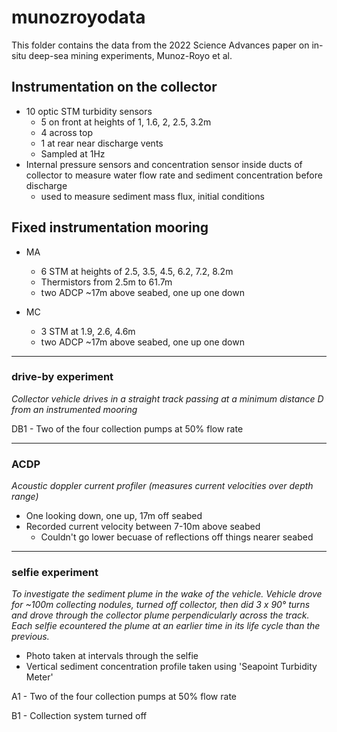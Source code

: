 # **munozroyodata**
This folder contains the data from the 2022 Science Advances paper on in-situ deep-sea mining experiments, Munoz-Royo et al.

## **Instrumentation on the collector**

- 10 optic STM turbidity sensors 
    - 5 on front at heights of 1, 1.6, 2, 2.5, 3.2m
    - 4 across top
    - 1 at rear near discharge vents
    - Sampled at 1Hz
- Internal pressure sensors and concentration sensor inside ducts of collector to measure water flow rate and sediment concentration before discharge 
    - used to measure sediment mass flux, initial conditions

## **Fixed instrumentation mooring**

- MA
    - 6 STM at heights of  2.5, 3.5, 4.5, 6.2, 7.2, 8.2m
    - Thermistors from 2.5m to 61.7m 
    - two ADCP ~17m above seabed, one up one down

- MC 
    - 3 STM at 1.9, 2.6, 4.6m
    - two ADCP ~17m above seabed, one up one down

________

### **drive-by experiment**

_Collector vehicle drives in a straight track passing at a minimum distance D from an instrumented mooring_

DB1 - Two of the four collection pumps at 50% flow rate
 
________

### **ACDP**

_Acoustic doppler current profiler (measures current velocities over depth range)_

- One looking down, one up, 17m off seabed
- Recorded current velocity between 7-10m above seabed
    - Couldn't go lower becuase of reflections off things nearer seabed

________

### **selfie experiment**

_To investigate the sediment plume in the wake of the vehicle. Vehicle drove for ~100m collecting nodules, turned off collector, then did 3 x 90&deg; turns and drove through the collector plume perpendicularly across the track. Each selfie ecountered the plume at an earlier time in its life cycle than the previous._

- Photo taken at intervals through the selfie
- Vertical sediment concentration profile taken using 'Seapoint Turbidity Meter'

A1 - Two of the four collection pumps at 50% flow rate

B1 - Collection system turned off

